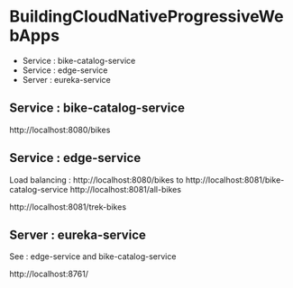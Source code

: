 # BuildingCloudNativeProgressiveWebApps

* Service : bike-catalog-service
* Service : edge-service
* Server : eureka-service

## Service : bike-catalog-service

http://localhost:8080/bikes

## Service : edge-service

Load balancing :
http://localhost:8080/bikes
to
http://localhost:8081/bike-catalog-service
http://localhost:8081/all-bikes

http://localhost:8081/trek-bikes

## Server : eureka-service

See : edge-service and bike-catalog-service

http://localhost:8761/